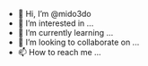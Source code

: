 - 👋 Hi, I’m @mido3do
- 👀 I’m interested in ...
- 🌱 I’m currently learning ...
- 💞️ I’m looking to collaborate on ...
- 📫 How to reach me ...

<!---
mido3do/mido3do is a ✨ special ✨ repository because its `README.md` (this file) appears on your GitHub profile.
You can click the Preview link to take a look at your changes.
--->
